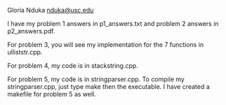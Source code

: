 Gloria Nduka
nduka@usc.edu

I have my problem 1 answers in p1_answers.txt and problem 2 answers in p2_answers.pdf.

For problem 3, you will see my implementation for the 7 functions in ulliststr.cpp.

For problem 4, my code is in stackstring.cpp.

For problem 5, my code is in stringparser.cpp. To compile my stringparser.cpp, just type make then the executable. I have created a makefile for problem 5 as well.
